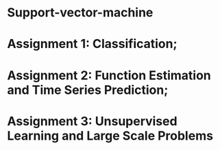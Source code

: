 # Support-vector-machine
# Assignment 1: Classification; 
# Assignment 2: Function Estimation and Time Series Prediction; 
# Assignment 3: Unsupervised Learning and Large Scale Problems
